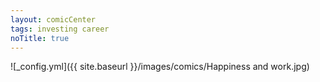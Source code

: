 ```yaml
---
layout: comicCenter
tags: investing career
noTitle: true
---
```


![_config.yml]({{ site.baseurl }}/images/comics/Happiness and work.jpg)